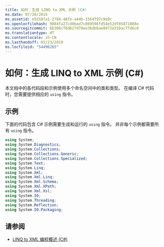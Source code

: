 ```yaml
---
title: 如何：生成 LINQ to XML 示例 (C#)
ms.date: 07/20/2015
ms.assetid: e5d18fa1-2704-48fe-a44b-1564f97c9e9c
ms.openlocfilehash: 9884fa27cd0bad7c869596fd54e52df85871088e
ms.sourcegitcommit: 6b308cf6d627d78ee36dbbae8972a310ac7fd6c8
ms.translationtype: HT
ms.contentlocale: zh-CN
ms.lasthandoff: 01/23/2019
ms.locfileid: "54496265"
---
```

# <a name="how-to-build-linq-to-xml-examples-c"></a>如何：生成 LINQ to XML 示例 (C#)
本文档中的各代码段和示例使用多个命名空间中的类和类型。 在编译 C# 代码时，您需要提供相应的 `using` 指令。  
  
## <a name="example"></a>示例  
 下面的代码包含 C# 示例需要生成和运行的 `using` 指令。 并非每个示例都需要所有 `using` 指令。  
  
```csharp  
using System;  
using System.Diagnostics;  
using System.Collections;  
using System.Collections.Generic;  
using System.Collections.Specialized;  
using System.Text;  
using System.Linq;  
using System.Xml;  
using System.Xml.Linq;  
using System.Xml.Schema;  
using System.Xml.XPath;  
using System.Xml.Xsl;  
using System.IO;  
using System.Threading;  
using System.Reflection;  
using System.IO.Packaging;  
```  
  
## <a name="see-also"></a>请参阅

- [LINQ to XML 编程概述 (C#)](../../../../csharp/programming-guide/concepts/linq/linq-to-xml-programming-overview.md)
